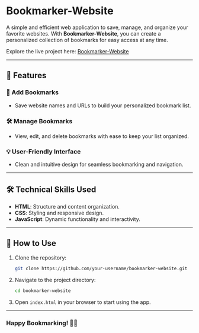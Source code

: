 # Bookmarker-Website

A simple and efficient web application to save, manage, and organize your favorite websites. With **Bookmarker-Website**, you can create a personalized collection of bookmarks for easy access at any time.  

Explore the live project here: [Bookmarker-Website](https://bookmarker-website.netlify.app)  

---

## 🚀 **Features**

### 📌 Add Bookmarks
- Save website names and URLs to build your personalized bookmark list.

### 🛠️ Manage Bookmarks
- View, edit, and delete bookmarks with ease to keep your list organized.

### 💡 User-Friendly Interface
- Clean and intuitive design for seamless bookmarking and navigation.

---

## 🛠️ **Technical Skills Used**
- **HTML**: Structure and content organization.  
- **CSS**: Styling and responsive design.  
- **JavaScript**: Dynamic functionality and interactivity.

---

## 🌟 **How to Use**
1. Clone the repository:
   ```bash
   git clone https://github.com/your-username/bookmarker-website.git
   ```
2. Navigate to the project directory:
   ```bash
   cd bookmarker-website
   ```
3. Open `index.html` in your browser to start using the app.

---






### Happy Bookmarking! 📑✨
